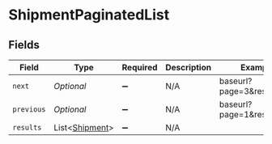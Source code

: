 # ShipmentPaginatedList


## Fields

| Field                                                 | Type                                                  | Required                                              | Description                                           | Example                                               |
| ----------------------------------------------------- | ----------------------------------------------------- | ----------------------------------------------------- | ----------------------------------------------------- | ----------------------------------------------------- |
| `next`                                                | *Optional<String>*                                    | :heavy_minus_sign:                                    | N/A                                                   | baseurl?page=3&results=10                             |
| `previous`                                            | *Optional<String>*                                    | :heavy_minus_sign:                                    | N/A                                                   | baseurl?page=1&results=10                             |
| `results`                                             | List<[Shipment](../../models/components/Shipment.md)> | :heavy_minus_sign:                                    | N/A                                                   |                                                       |